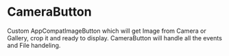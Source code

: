 # CameraButton
Custom AppCompatImageButton which will get Image from Camera or Gallery, crop it and ready to display. CameraButton will handle all the events and File handeling.
